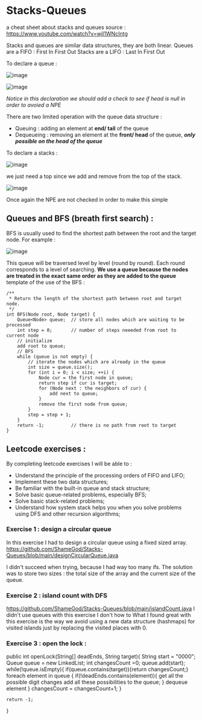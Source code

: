 # Stacks-Queues
a cheat sheet about stacks and queues 
source : https://www.youtube.com/watch?v=wjI1WNcIntg


Stacks and queues are similar data structures, they are both linear. 
Queues are a FIFO : First In First Out
Stacks are a LIFO : Last In First Out

To declare a queue : 

![image](https://user-images.githubusercontent.com/42012627/183361105-dbf8d688-c68f-45ba-8388-af3ffd61f852.png)

![image](https://user-images.githubusercontent.com/42012627/183361187-1382b59b-1fc7-419b-8438-a6191fd688eb.png)

*Notice in this declaration we should add a check to see if head is null in order to avoied a NPE*

There are two limited operation with the queue data structure :
* Queuing : adding an element at **end/ tail** of the queue 
* Dequeueing : removing an element at the **front/ head** of the queue, ***only possible on the head of the queue***


To declare a stacks : 

![image](https://user-images.githubusercontent.com/42012627/183361425-2262c6ec-1f54-42cd-8645-4f05d43db026.png)

we just need a top since we add and remove from the top of the stack. 

![image](https://user-images.githubusercontent.com/42012627/183361947-3ab135cf-3f51-4e06-bb30-aed10cef80a6.png)

Once again the NPE are not checked in order to make this simple 

## Queues and BFS (breath first search) :
BFS is usually used to find the shortest path between the root and the target node. For example : 

![image](https://user-images.githubusercontent.com/42012627/185054073-01451d20-8cf7-49d5-b897-fc6147b1875b.png)

This queue will be traversed level by level (round by round). Each round corresponds to a level of searching. 
**We use a queue because the nodes are treated in the exact same order as they are added to the queue**
template of the use of the BFS : 
```
/**
 * Return the length of the shortest path between root and target node.
 */
int BFS(Node root, Node target) {
    Queue<Node> queue;  // store all nodes which are waiting to be processed
    int step = 0;       // number of steps neeeded from root to current node
    // initialize
    add root to queue;
    // BFS
    while (queue is not empty) {
        // iterate the nodes which are already in the queue
        int size = queue.size();
        for (int i = 0; i < size; ++i) {
            Node cur = the first node in queue;
            return step if cur is target;
            for (Node next : the neighbors of cur) {
                add next to queue;
            }
            remove the first node from queue;
        }
        step = step + 1;
    }
    return -1;          // there is no path from root to target
}
```







## Leetcode exercises :
By completing leetcode exercises I will be able to : 
* Understand the principle of the processing orders of FIFO and LIFO;
* Implement these two data structures;
* Be familiar with the built-in queue and stack structure;
* Solve basic queue-related problems, especially BFS;
* Solve basic stack-related problems;
* Understand how system stack helps you when you solve problems using DFS and other recursion algorithms;

### Exercise 1 : design a circular queue 
In this exercise I had to design a circular queue using a fixed sized array. https://github.com/ShameGod/Stacks-Queues/blob/main/designCircularQueue.java

I didn't succeed when trying, because I had way too many ifs. The solution was to store two sizes : the total size of the array and the current size of the queue. 

### Exercise 2 : island count with DFS
https://github.com/ShameGod/Stacks-Queues/blob/main/islandCount.java
I didn't use queues with this exercise I don't how to 
What I found great with this exercise is the way we avoid using a new data structure (hashmaps) for visited islands just by replacing the visited places with 0.

### Exercise 3 : open the lock : 

public int openLock(String[] deadEnds, String target){
	String start = "0000";
	Queue queue = new LinkedList<String>;
	int changesCount =0;
	queue.add(start);
	while(!queue.isEmpty){
		if(queue.contains(target)){return changesCount;}
		foreach element in queue {
			if(!deadEnds.contains(element)){
				get all the possible digit changes
				add  all these possibilities to the queue;
			}
			dequeue element
		}
		changesCount = changesCount+1;
	}

	return -1;
}
